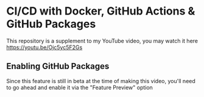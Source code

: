 # CI/CD with Docker, GitHub Actions & GitHub Packages


This repository is a supplement to my YouTube video, you may watch it here
https://youtu.be/Ojc5yc5F2Gs


## Enabling GitHub Packages
Since this feature is still in beta at the time of making this video, you'll need to go ahead and enable it via the "Feature Preview" option



